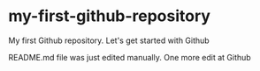 # my-first-github-repository
My first Github repository. Let's get started with Github

README.md file was just edited manually. One more edit at Github

